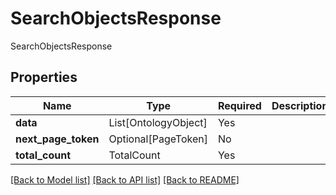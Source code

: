 # SearchObjectsResponse

SearchObjectsResponse

## Properties
| Name | Type | Required | Description |
| ------------ | ------------- | ------------- | ------------- |
**data** | List[OntologyObject] | Yes |  |
**next_page_token** | Optional[PageToken] | No |  |
**total_count** | TotalCount | Yes |  |


[[Back to Model list]](../../README.md#models-v2-link) [[Back to API list]](../../README.md#documentation-for-api-endpoints) [[Back to README]](../../README.md)
